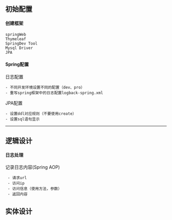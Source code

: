 ## 初始配置
#### 创建框架

    springWeb
    Thymeleaf
    SpringDev Tool
    Mysql Driver
    JPA
#### Spring配置
日志配置

    - 不同开发环境设置不同的配置（dev、pro）
    - 重写spring框架中的日志配置logback-spring.xml
JPA配置

    - 设置ddl对应规则（不要使用create）
    - 设置sql语句显示
---
## 逻辑设计
#### 日志处理
记录日志内容(Spring AOP)

     - 请求url
     - 访问ip
     - 访问信息（使用方法，参数）
     - 返回内容

## 实体设计